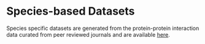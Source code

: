 # Species-based Datasets

Species specific datasets are generated from the protein-protein interaction data curated from peer reviewed journals and are available [here](ftp://ftp.ebi.ac.uk/pub/databases/intact/current/psi25/species/).

